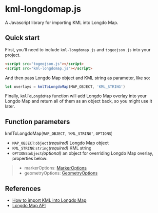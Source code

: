 # kml-longdomap.js
A Javascript library for importing KML into Longdo Map.

## Quick start
First, you'll need to include `kml-longdomap.js` and `togeojson.js` into your project.

```html
<script src="togeojson.js"></script>
<script src="kml-longdomap.js"></script>
```
And then pass Longdo Map object and KML string as parameter, like so:
```javascript
let overlays = kmlToLongdoMap(MAP_OBJECT, 'KML_STRING')
```
Finally, `kmlToLongdoMap` function will add Longdo Map overlay into your Longdo Map and return all of them as an object back, so you might use it later.

## Function parameters
kmlToLongdoMap(`MAP_OBJECT`, `'KML_STRING'`, `OPTIONS`)
* `MAP_OBJECT`:`object`*(required)* Longdo Map object
* `KML_STRING`:`string`*(required)* KML string
* `OPTIONS`:`object`*(optional)* an object for overriding Longdo Map overlay, properties below:
>* markerOptions: [MarkerOptions](http://api.longdo.com/map/doc/content/#MarkerOptions)
>* geometryOptions: [GeometryOptions](http://api.longdo.com/map/doc/content/#GeometryOptions)

## References
* [How to import KML into Longdo Map](https://map.longdo.com/docs/javascript/kml)
* [Longdo Map API](https://map.longdo.com/docs/javascript/getting-started)
